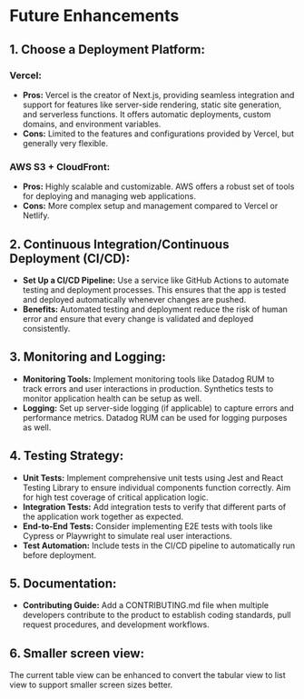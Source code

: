 # Future Enhancements

## 1. Choose a Deployment Platform:

### Vercel:

- **Pros:** Vercel is the creator of Next.js, providing seamless integration and support for features like server-side rendering, static site generation, and serverless functions. It offers automatic deployments, custom domains, and environment variables.
- **Cons:** Limited to the features and configurations provided by Vercel, but generally very flexible.

### AWS S3 + CloudFront:

- **Pros:** Highly scalable and customizable. AWS offers a robust set of tools for deploying and managing web applications.
- **Cons:** More complex setup and management compared to Vercel or Netlify.

## 2. Continuous Integration/Continuous Deployment (CI/CD):

- **Set Up a CI/CD Pipeline:** Use a service like GitHub Actions to automate testing and deployment processes. This ensures that the app is tested and deployed automatically whenever changes are pushed.
- **Benefits:** Automated testing and deployment reduce the risk of human error and ensure that every change is validated and deployed consistently.

## 3. Monitoring and Logging:

- **Monitoring Tools:** Implement monitoring tools like Datadog RUM to track errors and user interactions in production. Synthetics tests to monitor application health can be setup as well.
- **Logging:** Set up server-side logging (if applicable) to capture errors and performance metrics. Datadog RUM can be used for logging purposes as well.

## 4. Testing Strategy:

- **Unit Tests:** Implement comprehensive unit tests using Jest and React Testing Library to ensure individual components function correctly. Aim for high test coverage of critical application logic.
- **Integration Tests:** Add integration tests to verify that different parts of the application work together as expected.
- **End-to-End Tests:** Consider implementing E2E tests with tools like Cypress or Playwright to simulate real user interactions.
- **Test Automation:** Include tests in the CI/CD pipeline to automatically run before deployment.

## 5. Documentation:

- **Contributing Guide:** Add a CONTRIBUTING.md file when multiple developers contribute to the product to establish coding standards, pull request procedures, and development workflows.

## 6. Smaller screen view:

The current table view can be enhanced to convert the tabular view to list view to support smaller screen sizes better.
